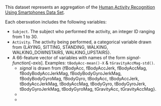This dataset represents an aggregation of the [Human Activity Recognition Using Smartphones Data Set](http://archive.ics.uci.edu/ml/datasets/Human+Activity+Recognition+Using+Smartphones).

Each obersvation includes the following variables:

- `Subject`.  The subject who performed the activity, an integer ID ranging from 1 to 30.
- `Activity`.  The activity being performed, a categorical variable drawn from {LAYING, SITTING, STANDING, WALKING, WALKING_DOWNSTAIRS, WALKING_UPSTAIRS}.
- A 66-feature vector of variables with names of the form *signal*-*function*[-*axis*].  Examples: `tBodyAcc-mean()-X` & `tGravityAccMag-std()`.
    - *signal* is drawn from {fBodyAcc, fBodyAccJerk, fBodyAccMag, fBodyBodyAccJerkMag, fBodyBodyGyroJerkMag, fBodyBodyGyroMag, fBodyGyro, tBodyAcc, tBodyAccJerk, tBodyAccJerkMag, tBodyAccMag, tBodyGyro, tBodyGyroJerk, tBodyGyroJerkMag, tBodyGyroMag, tGravityAcc, tGravityAccMag}.
    - 
    - 
